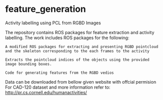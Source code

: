 # feature_generation
Activity labelling using PCL from RGBD Images

The repository contains ROS packages for feature extraction and activity labelling. The work includes ROS packages for the following:


    A modified ROS packages for extracting and presenting RGBD pointcloud and the skeleton corresponding to the each frames to the activity
    
    Extracts the pointcloud indices of the objects using the provided image bounding boxes. 
    
    Code for generating features from the RGBD vedios


Data can be downloaded from bellow given website with offcial permision
For CAD-120 dataset and more information refer to: http://pr.cs.cornell.edu/humanactivities/
